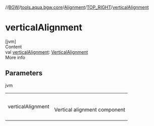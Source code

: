 //[BGW](../../../../index.md)/[tools.aqua.bgw.core](../../index.md)/[Alignment](../index.md)/[TOP_RIGHT](index.md)/[verticalAlignment](vertical-alignment.md)



# verticalAlignment  
[jvm]  
Content  
val [verticalAlignment](vertical-alignment.md): [VerticalAlignment](../../-vertical-alignment/index.md)  
More info  


## Parameters  
  
jvm  
  
| | |
|---|---|
| <a name="tools.aqua.bgw.core/Alignment.TOP_RIGHT/verticalAlignment/#/PointingToDeclaration/"></a>verticalAlignment| <a name="tools.aqua.bgw.core/Alignment.TOP_RIGHT/verticalAlignment/#/PointingToDeclaration/"></a><br><br>Vertical alignment component<br><br>|
  
  



